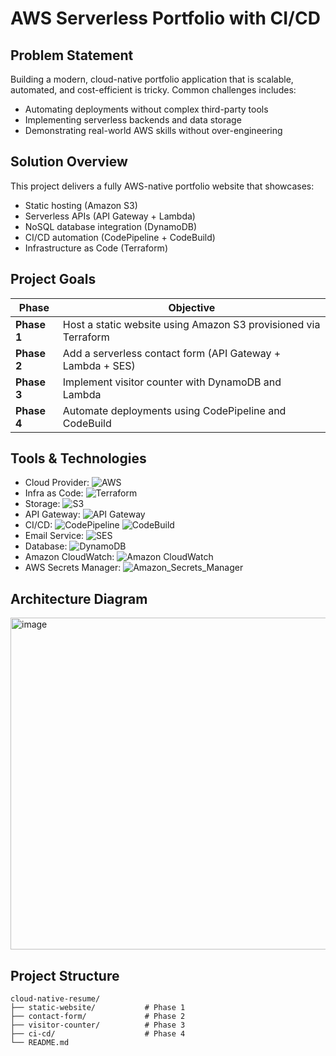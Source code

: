 # AWS Serverless Portfolio with CI/CD


##  Problem Statement
Building a modern, cloud-native portfolio application that is scalable, automated, and cost-efficient is tricky. Common challenges includes:
- Automating deployments without complex third-party tools
- Implementing serverless backends and data storage
- Demonstrating real-world AWS skills without over-engineering


## Solution Overview
This project delivers a fully AWS-native portfolio website that showcases:
- Static hosting (Amazon S3)
- Serverless APIs (API Gateway + Lambda)
- NoSQL database integration (DynamoDB)
- CI/CD automation (CodePipeline + CodeBuild)
- Infrastructure as Code (Terraform)


##  Project Goals
| Phase | Objective |
|-------|-----------|
| **Phase 1** | Host a static website using Amazon S3 provisioned via Terraform |
| **Phase 2** | Add a serverless contact form (API Gateway + Lambda + SES) |
| **Phase 3** | Implement visitor counter with DynamoDB and Lambda |
| **Phase 4** | Automate deployments using CodePipeline and CodeBuild |


##  Tools & Technologies
- Cloud Provider:
![AWS](https://img.shields.io/badge/Amazon_AWS-232F3E.svg?style=flat&logo=amazon-aws&logoColor=white)
- Infra as Code:
![Terraform](https://img.shields.io/badge/Terraform-623CE4.svg?style=flat&logo=terraform&logoColor=white)
- Storage:
![S3](https://img.shields.io/badge/Amazon_S3-569A31.svg?style=flat&logo=amazon-s3&logoColor=white)
- API Gateway:
![API Gateway](https://img.shields.io/badge/Amazon_API_Gateway-FF4F8B.svg?style=flat&logo=amazon-api-gateway&logoColor=white)
- CI/CD:
![CodePipeline](https://img.shields.io/badge/AWS_CodePipeline-46B3E6.svg?style=flat&logo=amazon-aws&logoColor=white)
![CodeBuild](https://img.shields.io/badge/AWS_CodeBuild-5391FE.svg?style=flat&logo=amazon-aws&logoColor=white)
- Email Service:
![SES](https://img.shields.io/badge/AWS_SES-FF9900.svg?style=flat&logo=amazon-ses&logoColor=white)
- Database:
![DynamoDB](https://img.shields.io/badge/Amazon_DynamoDB-4053D6.svg?style=flat&logo=amazon-dynamodb&logoColor=white)
- Amazon CloudWatch:
![Amazon CloudWatch](https://img.shields.io/badge/Amazon_CloudWatch-FF9900.svg?style=flat&logo=amazon-cloudwatch&logoColor=white)
- AWS Secrets Manager:
![Amazon_Secrets_Manager](https://img.shields.io/badge/Amazon_Secrets_Manager-232F3E.svg?style=flat&logo=amazon-secrets-manager&logoColor=white)


##  Architecture Diagram

<img width="897" height="531" alt="image" src="https://github.com/user-attachments/assets/0dc597b3-5bcb-4912-9f1a-06b6be270183" />


##  Project Structure

```text
cloud-native-resume/
├── static-website/           # Phase 1
├── contact-form/             # Phase 2
├── visitor-counter/          # Phase 3
├── ci-cd/                    # Phase 4
└── README.md
```
